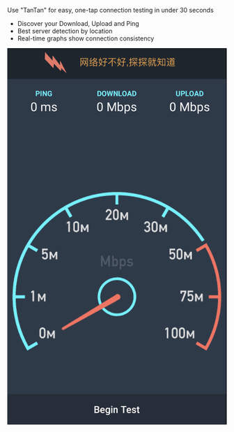 Use "TanTan" for easy, one-tap connection testing in under 30 seconds

- Discover your Download, Upload and Ping 
- Best server detection by location
- Real-time graphs show connection consistency

![App Screenshot](screenshot.png)

